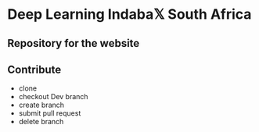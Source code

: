 # Deep Learning Indaba𝕏 South Africa

## Repository for the website

## Contribute
- clone
- checkout Dev branch
- create <feature name> branch
- submit pull request
- delete branch
